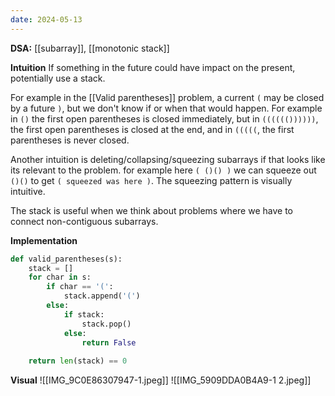```yaml
---
date: 2024-05-13
---
```


**DSA:** [[subarray]], [[monotonic stack]]

**Intuition**
If something in the future could have impact on the present, potentially use a stack.

For example in the [[Valid parentheses]] problem, a current `(` may be closed by a future `)`, but we don't know if or when that would happen. For example in `()` the first open parentheses is closed immediately, but in `(((((())))))`, the first open parentheses is closed at the end, and in `(((((`, the first parentheses is never closed.

Another intuition is deleting/collapsing/squeezing subarrays if that looks like its relevant to the problem. for example here `( ()() )` we can squeeze out `()()` to get `( squeezed was here )`. The squeezing pattern is visually intuitive. 

The stack is useful when we think about problems where we have to connect non-contiguous subarrays.

**Implementation**
```python
def valid_parentheses(s):
	stack = []
	for char in s:
		if char == '(':
			stack.append('(')
		else:
			if stack:
				stack.pop()
			else:
				return False
				
	return len(stack) == 0
```

**Visual** 
![[IMG_9C0E86307947-1.jpeg]]
![[IMG_5909DDA0B4A9-1 2.jpeg]]
